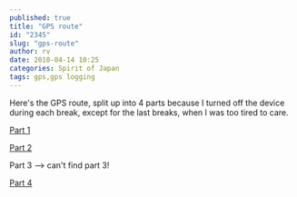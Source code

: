 ```yaml
---
published: true
title: "GPS route"
id: "2345"
slug: "gps-route"
author: rv
date: 2010-04-14 10:25
categories: Spirit of Japan
tags: gps,gps logging
---
```

Here's the GPS route, split up into 4 parts because I turned off the device during each break, except for the last breaks, when I was too tired to care.

<a href="http://www.everytrail.com/view_trip.php?trip_id=573379" target="_blank">Part 1</a>

<a href="http://www.everytrail.com/view_trip.php?trip_id=573460" target="_blank">Part 2</a>

Part 3 --&gt; can't find part 3!

<a href="http://www.everytrail.com/view_trip.php?trip_id=573463" target="_blank">Part 4</a>